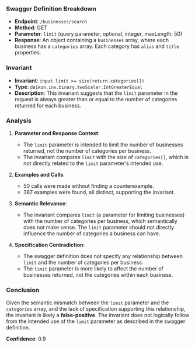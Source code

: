 ### Swagger Definition Breakdown

- **Endpoint**: `/businesses/search`
- **Method**: GET
- **Parameter**: `limit` (query parameter, optional, integer, maxLength: 50)
- **Response**: An object containing a `businesses` array, where each business has a `categories` array. Each category has `alias` and `title` properties.

### Invariant

- **Invariant**: `input.limit >= size(return.categories[])`
- **Type**: `daikon.inv.binary.twoScalar.IntGreaterEqual`
- **Description**: This invariant suggests that the `limit` parameter in the request is always greater than or equal to the number of categories returned for each business.

### Analysis

1. **Parameter and Response Context**:
   - The `limit` parameter is intended to limit the number of businesses returned, not the number of categories per business.
   - The invariant compares `limit` with the size of `categories[]`, which is not directly related to the `limit` parameter's intended use.

2. **Examples and Calls**:
   - 50 calls were made without finding a counterexample.
   - 387 examples were found, all distinct, supporting the invariant.

3. **Semantic Relevance**:
   - The invariant compares `limit` (a parameter for limiting businesses) with the number of categories per business, which semantically does not make sense. The `limit` parameter should not directly influence the number of categories a business can have.

4. **Specification Contradiction**:
   - The swagger definition does not specify any relationship between `limit` and the number of categories per business.
   - The `limit` parameter is more likely to affect the number of businesses returned, not the categories within each business.

### Conclusion

Given the semantic mismatch between the `limit` parameter and the `categories` array, and the lack of specification supporting this relationship, the invariant is likely a **false-positive**. The invariant does not logically follow from the intended use of the `limit` parameter as described in the swagger definition.

**Confidence**: 0.9
